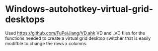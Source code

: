 # Windows-autohotkey-virtual-grid-desktops

Used https://github.com/FuPeiJiang/VD.ahk VD and _VD files for the functions needed to create a virtual grid desktop switcher that is easily modifble to change the rows x columns.
